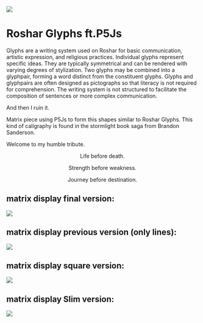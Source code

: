 <!--![](https://i.imgur.com/aXVHqFw.png) -->
![](https://i.imgur.com/mHIE5Do.png)

# Roshar Glyphs ft.P5Js

Glyphs are a writing system used on Roshar for basic communication, artistic expression, and religious practices. Individual glyphs represent specific ideas. They are typically symmetrical and can be rendered with varying degrees of stylization. Two glyphs may be combined into a glyphpair, forming a word distinct from the constituent glyphs. Glyphs and glyphpairs are often designed as pictographs so that literacy is not required for comprehension. The writing system is not structured to facilitate the composition of sentences or more complex communication. 

And then I ruin it.

Matrix piece using P5Js to form this shapes similar to Roshar Glyphs. This kind of caligraphy is found in the stormlight book saga from Brandon Sanderson.

Welcome to my humble tribute.
<p align="center">
Life before death.
</p>
<p align="center">
Strength before weakness.
</p>
<p align="center">
Journey before destination.
</p>

## matrix display final version:
![](https://i.imgur.com/xdqSxOm.png)

## matrix display previous version (only lines):
![](https://i.imgur.com/FgzKkyI.png)

## matrix display square version:
![](https://i.imgur.com/XUqFUbC.png)
## matrix display Slim version:
![](https://i.imgur.com/QRyNsxV.png)
